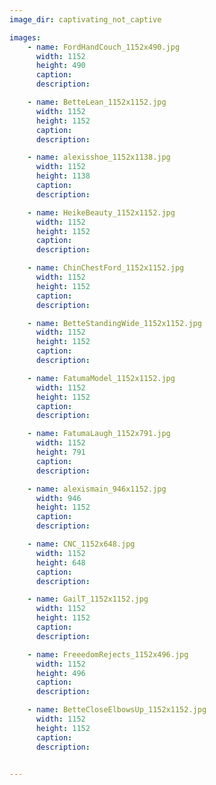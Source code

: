 ```yaml
---
image_dir: captivating_not_captive

images:
    - name: FordHandCouch_1152x490.jpg
      width: 1152
      height: 490
      caption:
      description:

    - name: BetteLean_1152x1152.jpg
      width: 1152
      height: 1152
      caption:
      description:

    - name: alexisshoe_1152x1138.jpg
      width: 1152
      height: 1138
      caption:
      description:

    - name: HeikeBeauty_1152x1152.jpg
      width: 1152
      height: 1152
      caption:
      description:

    - name: ChinChestFord_1152x1152.jpg
      width: 1152
      height: 1152
      caption:
      description:

    - name: BetteStandingWide_1152x1152.jpg
      width: 1152
      height: 1152
      caption:
      description:

    - name: FatumaModel_1152x1152.jpg
      width: 1152
      height: 1152
      caption:
      description:

    - name: FatumaLaugh_1152x791.jpg
      width: 1152
      height: 791
      caption:
      description:

    - name: alexismain_946x1152.jpg
      width: 946
      height: 1152
      caption:
      description:

    - name: CNC_1152x648.jpg
      width: 1152
      height: 648
      caption:
      description:

    - name: GailT_1152x1152.jpg
      width: 1152
      height: 1152
      caption:
      description:

    - name: FreeedomRejects_1152x496.jpg
      width: 1152
      height: 496
      caption:
      description:

    - name: BetteCloseElbowsUp_1152x1152.jpg
      width: 1152
      height: 1152
      caption:
      description:

    
---
```


